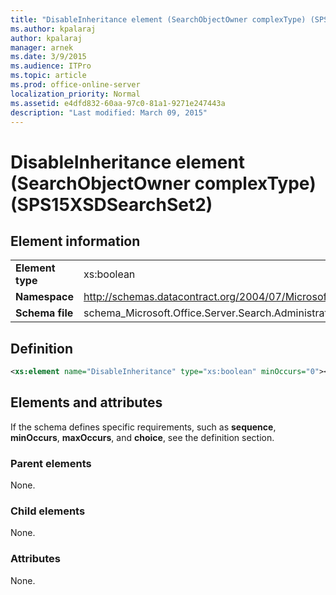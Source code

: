 ```yaml
---
title: "DisableInheritance element (SearchObjectOwner complexType) (SPS15XSDSearchSet2)"
ms.author: kpalaraj
author: kpalaraj
manager: arnek
ms.date: 3/9/2015
ms.audience: ITPro
ms.topic: article
ms.prod: office-online-server
localization_priority: Normal
ms.assetid: e4dfd832-60aa-97c0-81a1-9271e247443a
description: "Last modified: March 09, 2015"
---
```


# DisableInheritance element (SearchObjectOwner complexType) (SPS15XSDSearchSet2)

 
  
## Element information

|||
|:-----|:-----|
|**Element type** <br/> |xs:boolean  <br/> |
|**Namespace** <br/> |http://schemas.datacontract.org/2004/07/Microsoft.Office.Server.Search.Administration  <br/> |
|**Schema file** <br/> |schema_Microsoft.Office.Server.Search.Administration.xsd  <br/> |
   
## Definition

```XML
<xs:element name="DisableInheritance" type="xs:boolean" minOccurs="0"></xs:element>

```

## Elements and attributes

If the schema defines specific requirements, such as **sequence**, **minOccurs**, **maxOccurs**, and **choice**, see the definition section. 
  
### Parent elements

None.
  
### Child elements

None.
  
### Attributes

None.
  

